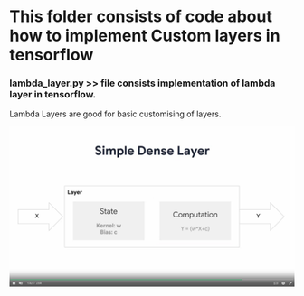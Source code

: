 # This folder consists of code about how to implement Custom layers in tensorflow

### lambda_layer.py >> file consists implementation of lambda layer in tensorflow.
<p>Lambda Layers are good for basic customising of layers.</p>

<img src ="customlayer.png" alt="customlayer">
